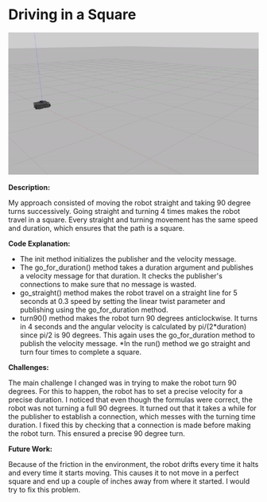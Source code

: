 
# Driving in a Square


![square](./square.gif)

**Description:**

My approach consisted of moving the robot straight and taking 90 degree turns successively. Going straight and turning 4 times makes the robot travel in a square. Every straight and turning movement has the same speed and duration, which ensures that the path is a square.

**Code Explanation:**

* The init method initializes the publisher and the velocity message.
* The go_for_duration() method takes a duration argument and publishes a velocity message for that duration. It checks the publisher's connections to make sure that no message is wasted.
* go_straight() method makes the robot travel on a straight line for 5 seconds at 0.3 speed by setting the linear twist parameter and publishing using the go_for_duration method.
* turn90() method makes the robot turn 90 degrees anticlockwise. It turns in 4 seconds and the angular velocity is calculated by pi/(2*duration) since pi/2 is 90 degrees. This again uses the go_for_duration method to publish the velocity message.
*In the run() method we go straight and turn four times to complete a square.


**Challenges:**

The main challenge I changed was in trying to make the robot turn 90 degrees. For this to happen, the robot has to set a precise velocity for a precise duration. I noticed that even though the formulas were correct, the robot was not turning a full 90 degrees. It turned out that it takes a while for the publisher to establish a connection, which messes with the turning time duration. I fixed this by checking that a connection is made before making the robot turn. This ensured a precise 90 degree turn.

**Future Work:**

Because of the friction in the environment, the robot drifts every time it halts and every time it starts moving. This causes it to not move in a perfect square and end up a couple of inches away from where it started. I would try to fix this problem. 